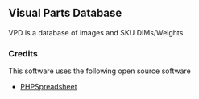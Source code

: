 ## Visual Parts Database

VPD is a database of images and SKU DIMs/Weights.

### Credits

This software uses the following open source software

* [PHPSpreadsheet](https://github.com/PHPOffice/PhpSpreadsheet)  

